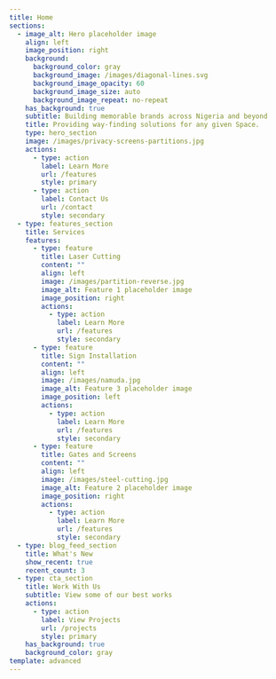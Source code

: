 ```yaml
---
title: Home
sections:
  - image_alt: Hero placeholder image
    align: left
    image_position: right
    background:
      background_color: gray
      background_image: /images/diagonal-lines.svg
      background_image_opacity: 60
      background_image_size: auto
      background_image_repeat: no-repeat
    has_background: true
    subtitle: Building memorable brands across Nigeria and beyond
    title: Providing way-finding solutions for any given Space.
    type: hero_section
    image: /images/privacy-screens-partitions.jpg
    actions:
      - type: action
        label: Learn More
        url: /features
        style: primary
      - type: action
        label: Contact Us
        url: /contact
        style: secondary
  - type: features_section
    title: Services
    features:
      - type: feature
        title: Laser Cutting
        content: ""
        align: left
        image: /images/partition-reverse.jpg
        image_alt: Feature 1 placeholder image
        image_position: right
        actions:
          - type: action
            label: Learn More
            url: /features
            style: secondary
      - type: feature
        title: Sign Installation
        content: ""
        align: left
        image: /images/namuda.jpg
        image_alt: Feature 3 placeholder image
        image_position: left
        actions:
          - type: action
            label: Learn More
            url: /features
            style: secondary
      - type: feature
        title: Gates and Screens
        content: ""
        align: left
        image: /images/steel-cutting.jpg
        image_alt: Feature 2 placeholder image
        image_position: right
        actions:
          - type: action
            label: Learn More
            url: /features
            style: secondary
  - type: blog_feed_section
    title: What's New
    show_recent: true
    recent_count: 3
  - type: cta_section
    title: Work With Us
    subtitle: View some of our best works
    actions:
      - type: action
        label: View Projects
        url: /projects
        style: primary
    has_background: true
    background_color: gray
template: advanced
---
```

